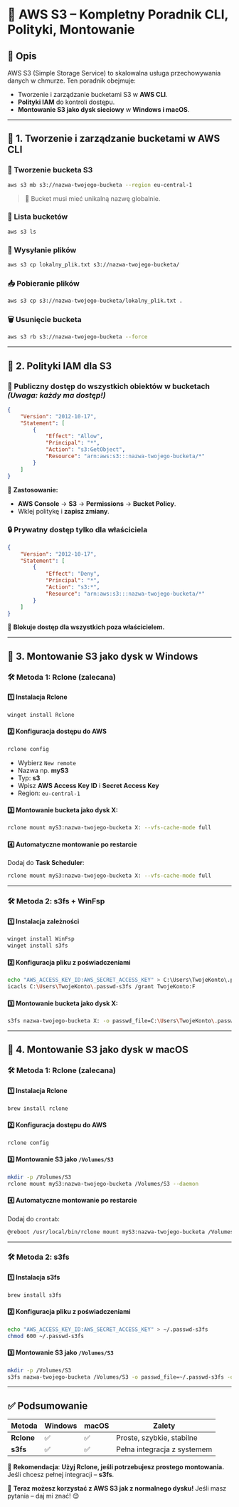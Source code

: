 # 📌 AWS S3 – Kompletny Poradnik CLI, Polityki, Montowanie

## 📖 Opis
AWS S3 (Simple Storage Service) to skalowalna usługa przechowywania danych w chmurze. Ten poradnik obejmuje:
- Tworzenie i zarządzanie bucketami S3 w **AWS CLI**.
- **Polityki IAM** do kontroli dostępu.
- **Montowanie S3 jako dysk sieciowy** w **Windows i macOS**.

---

## 🔹 1. Tworzenie i zarządzanie bucketami w AWS CLI

### **🔧 Tworzenie bucketa S3**
```bash
aws s3 mb s3://nazwa-twojego-bucketa --region eu-central-1
```
> 📌 Bucket musi mieć unikalną nazwę globalnie.

### **📜 Lista bucketów**
```bash
aws s3 ls
```

### **📂 Wysyłanie plików**
```bash
aws s3 cp lokalny_plik.txt s3://nazwa-twojego-bucketa/
```

### **📥 Pobieranie plików**
```bash
aws s3 cp s3://nazwa-twojego-bucketa/lokalny_plik.txt .
```

### **🗑️ Usunięcie bucketa**
```bash
aws s3 rb s3://nazwa-twojego-bucketa --force
```

---

## 🔹 2. Polityki IAM dla S3

### **📜 Publiczny dostęp do wszystkich obiektów w bucketach** *(Uwaga: każdy ma dostęp!)*
```json
{
    "Version": "2012-10-17",
    "Statement": [
        {
            "Effect": "Allow",
            "Principal": "*",
            "Action": "s3:GetObject",
            "Resource": "arn:aws:s3:::nazwa-twojego-bucketa/*"
        }
    ]
}
```
📌 **Zastosowanie:**
- **AWS Console** → **S3** → **Permissions** → **Bucket Policy**.
- Wklej politykę i **zapisz zmiany**.

### **🔒 Prywatny dostęp tylko dla właściciela**
```json
{
    "Version": "2012-10-17",
    "Statement": [
        {
            "Effect": "Deny",
            "Principal": "*",
            "Action": "s3:*",
            "Resource": "arn:aws:s3:::nazwa-twojego-bucketa/*"
        }
    ]
}
```
📌 **Blokuje dostęp dla wszystkich poza właścicielem.**

---

## 🔹 3. Montowanie S3 jako dysk w Windows

### **🛠 Metoda 1: Rclone (zalecana)**
#### **1️⃣ Instalacja Rclone**
```bash
winget install Rclone
```
#### **2️⃣ Konfiguracja dostępu do AWS**
```bash
rclone config
```
- Wybierz `New remote`
- Nazwa np. **myS3**
- Typ: **s3**
- Wpisz **AWS Access Key ID** i **Secret Access Key**
- Region: `eu-central-1`

#### **3️⃣ Montowanie bucketa jako dysk X:**
```bash
rclone mount myS3:nazwa-twojego-bucketa X: --vfs-cache-mode full
```
#### **4️⃣ Automatyczne montowanie po restarcie**
Dodaj do **Task Scheduler**:
```bash
rclone mount myS3:nazwa-twojego-bucketa X: --vfs-cache-mode full
```

---

### **🛠 Metoda 2: s3fs + WinFsp**
#### **1️⃣ Instalacja zależności**
```bash
winget install WinFsp
winget install s3fs
```
#### **2️⃣ Konfiguracja pliku z poświadczeniami**
```bash
echo "AWS_ACCESS_KEY_ID:AWS_SECRET_ACCESS_KEY" > C:\Users\TwojeKonto\.passwd-s3fs
icacls C:\Users\TwojeKonto\.passwd-s3fs /grant TwojeKonto:F
```
#### **3️⃣ Montowanie bucketa jako dysk X:**
```bash
s3fs nazwa-twojego-bucketa X: -o passwd_file=C:\Users\TwojeKonto\.passwd-s3fs -o url=https://s3.eu-central-1.amazonaws.com
```

---

## 🔹 4. Montowanie S3 jako dysk w macOS

### **🛠 Metoda 1: Rclone (zalecana)**
#### **1️⃣ Instalacja Rclone**
```bash
brew install rclone
```
#### **2️⃣ Konfiguracja dostępu do AWS**
```bash
rclone config
```
#### **3️⃣ Montowanie S3 jako `/Volumes/S3`**
```bash
mkdir -p /Volumes/S3
rclone mount myS3:nazwa-twojego-bucketa /Volumes/S3 --daemon
```
#### **4️⃣ Automatyczne montowanie po restarcie**
Dodaj do `crontab`:
```bash
@reboot /usr/local/bin/rclone mount myS3:nazwa-twojego-bucketa /Volumes/S3 --daemon
```

---

### **🛠 Metoda 2: s3fs**
#### **1️⃣ Instalacja s3fs**
```bash
brew install s3fs
```
#### **2️⃣ Konfiguracja pliku z poświadczeniami**
```bash
echo "AWS_ACCESS_KEY_ID:AWS_SECRET_ACCESS_KEY" > ~/.passwd-s3fs
chmod 600 ~/.passwd-s3fs
```
#### **3️⃣ Montowanie S3 jako `/Volumes/S3`**
```bash
mkdir -p /Volumes/S3
s3fs nazwa-twojego-bucketa /Volumes/S3 -o passwd_file=~/.passwd-s3fs -o allow_other -o url=https://s3.eu-central-1.amazonaws.com
```

---

## ✅ Podsumowanie
| Metoda | Windows | macOS | Zalety |
|--------|---------|--------|--------|
| **Rclone** | ✅ | ✅ | Proste, szybkie, stabilne |
| **s3fs** | ✅ | ✅ | Pełna integracja z systemem |

📌 **Rekomendacja**: **Użyj Rclone, jeśli potrzebujesz prostego montowania.** Jeśli chcesz pełnej integracji – **s3fs**.

🚀 **Teraz możesz korzystać z AWS S3 jak z normalnego dysku!** Jeśli masz pytania – daj mi znać! 😊

